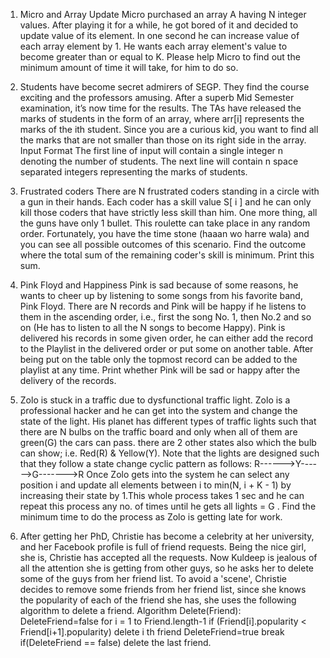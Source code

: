 1. Micro and Array Update
Micro purchased an array A having N integer values. After playing it for a while, he got
bored of it and decided to update value of its element. In one second he can increase
value of each array element by 1. He wants each array element's value to become greater
than or equal to K. Please help Micro to find out the minimum amount of time it will take,
for him to do so.

2.  Students have become secret admirers of SEGP. They find the course exciting and the professors amusing. After a superb Mid Semester examination, it’s now time for the results. The TAs have released the marks of students in the form of an array, where arr[i] represents the marks of the ith student.
Since you are a curious kid, you want to find all the marks that are not smaller than those on its right side in the array.
Input Format
The first line of input will contain a single integer n denoting the number of students.
The next line will contain n space separated integers representing the marks of students.

3. Frustrated coders
There are N frustrated coders standing in a circle with a gun in their hands. Each coder
has a skill value S[ i ] and he can only kill those coders that have strictly less skill than
him. One more thing, all the guns have only 1 bullet. This roulette can take place in
any random order. Fortunately, you have the time stone (haaan wo harre wala) and
you can see all possible outcomes of this scenario. Find the outcome where the total
sum of the remaining coder's skill is minimum. Print this sum.

4. Pink Floyd and Happiness 
Pink is sad because of some reasons, he wants to cheer up by listening to some songs
from his favorite band, Pink Floyd.
There are N records and Pink will be happy if he listens to them in the ascending
order, i.e., first the song No. 1, then No.2 and so on (He has to listen to all the N songs
to become Happy).
Pink is delivered his records in some given order, he can either add the record to the
Playlist in the delivered order or put some on another table. After being put on the
table only the topmost record can be added to the playlist at any time.
Print whether Pink will be sad or happy after the delivery of the records.

5. Zolo is stuck in a traffic due to dysfunctional traffic light. Zolo is a professional hacker and he can get into the system and change the state of the light. His planet has different types of traffic lights such that there are N bulbs on the traffic board and only when all of them are green(G) the cars can pass. there are 2 other states also which the bulb can show; i.e. Red(R) & Yellow(Y). Note that the lights are designed such that they follow a state change cyclic pattern as follows:
R------>Y------>G------->R
Once Zolo gets into the system he can select any position i and update all elements between i to min(N, i + K - 1) by increasing their state by 1.This whole process takes 1 sec and he can repeat this process any no. of times until he gets all lights = G . Find the minimum time to do the process as Zolo is getting late for work.

6.   After getting her PhD, Christie has become a celebrity at her university, and her 
Facebook profile is full of friend requests. Being the nice girl, she is, Christie has 
accepted all the requests.
Now Kuldeep is jealous of all the attention she is getting from other guys, so he asks 
her to delete some of the guys from her friend list.
To avoid a 'scene', Christie decides to remove some friends from her friend list, since 
she knows the popularity of each of the friend she has, she uses the following 
algorithm to delete a friend.
Algorithm Delete(Friend):
 DeleteFriend=false
 for i = 1 to Friend.length-1
 if (Friend[i].popularity < Friend[i+1].popularity)
 delete i th friend
 DeleteFriend=true
 break
 if(DeleteFriend == false)
 delete the last friend.
